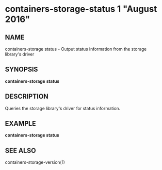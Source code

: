 # containers-storage-status 1 "August 2016"

## NAME
containers-storage status - Output status information from the storage library's driver

## SYNOPSIS
**containers-storage** **status**

## DESCRIPTION
Queries the storage library's driver for status information.

## EXAMPLE
**containers-storage status**

## SEE ALSO
containers-storage-version(1)
